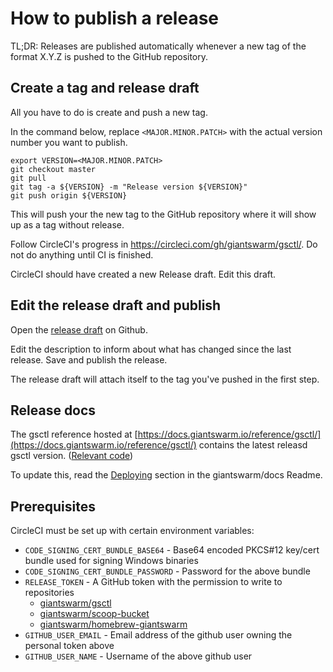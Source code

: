 # How to publish a release

TL;DR: Releases are published automatically whenever a new tag of the format X.Y.Z is pushed to the GitHub repository.

## Create a tag and release draft

All you have to do is create and push a new tag.

In the command below, replace `<MAJOR.MINOR.PATCH>` with the actual version number you want to publish.

```
export VERSION=<MAJOR.MINOR.PATCH>
git checkout master
git pull
git tag -a ${VERSION} -m "Release version ${VERSION}"
git push origin ${VERSION}
```

This will push your the new tag to the GitHub repository where it will show up as a tag without release.

Follow CircleCI's progress in https://circleci.com/gh/giantswarm/gsctl/. Do not do anything until CI is finished.

CircleCI should have created a new Release draft. Edit this draft.

## Edit the release draft and publish

Open the [release draft](https://github.com/giantswarm/gsctl/releases/) on Github.

Edit the description to inform about what has changed since the last release. Save and publish the release.

The release draft will attach itself to the tag you've pushed in the first step.

## Release docs

The gsctl reference hosted at [https://docs.giantswarm.io/reference/gsctl/](https://docs.giantswarm.io/reference/gsctl/) contains the latest releasd gsctl version. ([Relevant code](https://github.com/giantswarm/docs/blob/master/Makefile#L49))

To update this, read the [Deploying](https://github.com/giantswarm/docs#deploying) section in the giantswarm/docs Readme.

## Prerequisites

CircleCI must be set up with certain environment variables:

- `CODE_SIGNING_CERT_BUNDLE_BASE64` - Base64 encoded PKCS#12 key/cert bundle used for signing Windows binaries
- `CODE_SIGNING_CERT_BUNDLE_PASSWORD` - Password for the above bundle
- `RELEASE_TOKEN` - A GitHub token with the permission to write to repositories
  - [giantswarm/gsctl](https://github.com/giantswarm/gsctl/)
  - [giantswarm/scoop-bucket](https://github.com/giantswarm/scoop-bucket)
  - [giantswarm/homebrew-giantswarm](https://github.com/giantswarm/homebrew-giantswarm)
- `GITHUB_USER_EMAIL` - Email address of the github user owning the personal token above
- `GITHUB_USER_NAME` - Username of the above github user
